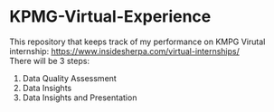 # KPMG-Virtual-Experience
This repository that keeps track of my performance on KMPG Virutal internship: https://www.insidesherpa.com/virtual-internships/  
There will be 3 steps:  
1. Data Quality Assessment 
2. Data Insights
3. Data Insights and Presentation
